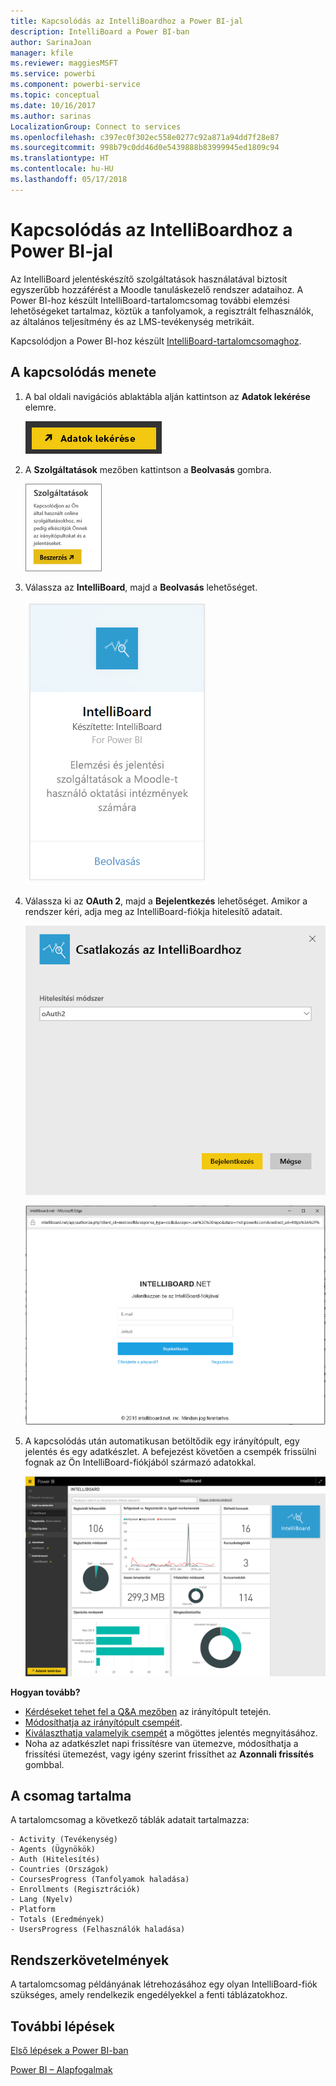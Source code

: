 ```yaml
---
title: Kapcsolódás az IntelliBoardhoz a Power BI-jal
description: IntelliBoard a Power BI-ban
author: SarinaJoan
manager: kfile
ms.reviewer: maggiesMSFT
ms.service: powerbi
ms.component: powerbi-service
ms.topic: conceptual
ms.date: 10/16/2017
ms.author: sarinas
LocalizationGroup: Connect to services
ms.openlocfilehash: c397ec0f302ec558e0277c92a871a94dd7f28e87
ms.sourcegitcommit: 998b79c0dd46d0e5439888b83999945ed1809c94
ms.translationtype: HT
ms.contentlocale: hu-HU
ms.lasthandoff: 05/17/2018
---
```

# <a name="connect-to-intelliboard-with-power-bi"></a>Kapcsolódás az IntelliBoardhoz a Power BI-jal
Az IntelliBoard jelentéskészítő szolgáltatások használatával biztosít egyszerűbb hozzáférést a Moodle tanuláskezelő rendszer adataihoz. A Power BI-hoz készült IntelliBoard-tartalomcsomag további elemzési lehetőségeket tartalmaz, köztük a tanfolyamok, a regisztrált felhasználók, az általános teljesítmény és az LMS-tevékenység metrikáit.

Kapcsolódjon a Power BI-hoz készült [IntelliBoard-tartalomcsomaghoz](https://app.powerbi.com/getdata/services/intelliboard).

## <a name="how-to-connect"></a>A kapcsolódás menete
1. A bal oldali navigációs ablaktábla alján kattintson az **Adatok lekérése** elemre.  
   
    ![](media/service-connect-to-intelliboard/getdata.png)
2. A **Szolgáltatások** mezőben kattintson a **Beolvasás** gombra.  
   
    ![](media/service-connect-to-intelliboard/services.png)
3. Válassza az **IntelliBoard**, majd a **Beolvasás** lehetőséget.  
   
    ![](media/service-connect-to-intelliboard/intelliboard.png)
4. Válassza ki az **OAuth 2**, majd a **Bejelentkezés** lehetőséget. Amikor a rendszer kéri, adja meg az IntelliBoard-fiókja hitelesítő adatait.
   
    ![](media/service-connect-to-intelliboard/creds.png)
   
    ![](media/service-connect-to-intelliboard/creds2.png)
5. A kapcsolódás után automatikusan betöltődik egy irányítópult, egy jelentés és egy adatkészlet. A befejezést követően a csempék frissülni fognak az Ön IntelliBoard-fiókjából származó adatokkal.
   
    ![](media/service-connect-to-intelliboard/dashboard.png)

**Hogyan tovább?**

* [Kérdéseket tehet fel a Q&A mezőben](power-bi-q-and-a.md) az irányítópult tetején.
* [Módosíthatja az irányítópult csempéit](service-dashboard-edit-tile.md).
* [Kiválaszthatja valamelyik csempét](service-dashboard-tiles.md) a mögöttes jelentés megnyitásához.
* Noha az adatkészlet napi frissítésre van ütemezve, módosíthatja a frissítési ütemezést, vagy igény szerint frissíthet az **Azonnali frissítés** gombbal.

## <a name="whats-included"></a>A csomag tartalma
A tartalomcsomag a következő táblák adatait tartalmazza:  

    - Activity (Tevékenység)  
    - Agents (Ügynökök)  
    - Auth (Hitelesítés)  
    - Countries (Országok)  
    - CoursesProgress (Tanfolyamok haladása)  
    - Enrollments (Regisztrációk)
    - Lang (Nyelv)  
    - Platform  
    - Totals (Eredmények)  
    - UsersProgress (Felhasználók haladása)    

## <a name="system-requirements"></a>Rendszerkövetelmények
A tartalomcsomag példányának létrehozásához egy olyan IntelliBoard-fiók szükséges, amely rendelkezik engedélyekkel a fenti táblázatokhoz.

## <a name="next-steps"></a>További lépések
[Első lépések a Power BI-ban](service-get-started.md)

[Power BI – Alapfogalmak](service-basic-concepts.md)

